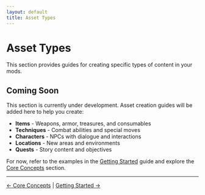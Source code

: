 ```yaml
---
layout: default
title: Asset Types
---
```


# Asset Types

This section provides guides for creating specific types of content in your mods.

## Coming Soon

This section is currently under development. Asset creation guides will be added here to help you create:

- **Items** - Weapons, armor, treasures, and consumables
- **Techniques** - Combat abilities and special moves
- **Characters** - NPCs with dialogue and interactions
- **Locations** - New areas and environments
- **Quests** - Story content and objectives

For now, refer to the examples in the [Getting Started](../getting-started.md) guide and explore the [Core Concepts](../_concepts/) section.

---

[← Core Concepts](../_concepts/) | [Getting Started →](../getting-started.md)